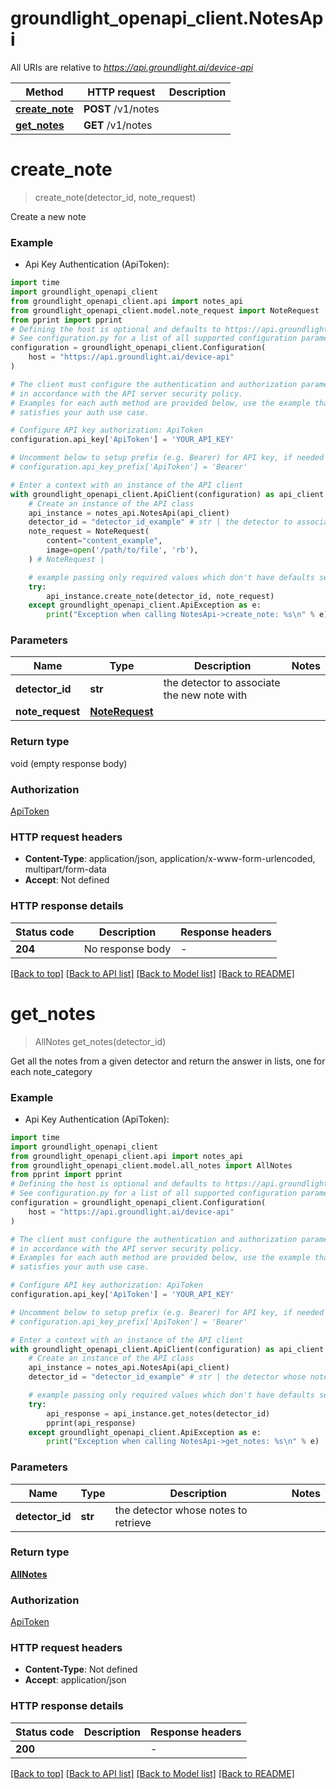 # groundlight_openapi_client.NotesApi

All URIs are relative to *https://api.groundlight.ai/device-api*

Method | HTTP request | Description
------------- | ------------- | -------------
[**create_note**](NotesApi.md#create_note) | **POST** /v1/notes | 
[**get_notes**](NotesApi.md#get_notes) | **GET** /v1/notes | 


# **create_note**
> create_note(detector_id, note_request)



Create a new note

### Example

* Api Key Authentication (ApiToken):

```python
import time
import groundlight_openapi_client
from groundlight_openapi_client.api import notes_api
from groundlight_openapi_client.model.note_request import NoteRequest
from pprint import pprint
# Defining the host is optional and defaults to https://api.groundlight.ai/device-api
# See configuration.py for a list of all supported configuration parameters.
configuration = groundlight_openapi_client.Configuration(
    host = "https://api.groundlight.ai/device-api"
)

# The client must configure the authentication and authorization parameters
# in accordance with the API server security policy.
# Examples for each auth method are provided below, use the example that
# satisfies your auth use case.

# Configure API key authorization: ApiToken
configuration.api_key['ApiToken'] = 'YOUR_API_KEY'

# Uncomment below to setup prefix (e.g. Bearer) for API key, if needed
# configuration.api_key_prefix['ApiToken'] = 'Bearer'

# Enter a context with an instance of the API client
with groundlight_openapi_client.ApiClient(configuration) as api_client:
    # Create an instance of the API class
    api_instance = notes_api.NotesApi(api_client)
    detector_id = "detector_id_example" # str | the detector to associate the new note with
    note_request = NoteRequest(
        content="content_example",
        image=open('/path/to/file', 'rb'),
    ) # NoteRequest | 

    # example passing only required values which don't have defaults set
    try:
        api_instance.create_note(detector_id, note_request)
    except groundlight_openapi_client.ApiException as e:
        print("Exception when calling NotesApi->create_note: %s\n" % e)
```


### Parameters

Name | Type | Description  | Notes
------------- | ------------- | ------------- | -------------
 **detector_id** | **str**| the detector to associate the new note with |
 **note_request** | [**NoteRequest**](NoteRequest.md)|  |

### Return type

void (empty response body)

### Authorization

[ApiToken](../README.md#ApiToken)

### HTTP request headers

 - **Content-Type**: application/json, application/x-www-form-urlencoded, multipart/form-data
 - **Accept**: Not defined


### HTTP response details

| Status code | Description | Response headers |
|-------------|-------------|------------------|
**204** | No response body |  -  |

[[Back to top]](#) [[Back to API list]](../README.md#documentation-for-api-endpoints) [[Back to Model list]](../README.md#documentation-for-models) [[Back to README]](../README.md)

# **get_notes**
> AllNotes get_notes(detector_id)



Get all the notes from a given detector and return the answer in lists, one for each note_category

### Example

* Api Key Authentication (ApiToken):

```python
import time
import groundlight_openapi_client
from groundlight_openapi_client.api import notes_api
from groundlight_openapi_client.model.all_notes import AllNotes
from pprint import pprint
# Defining the host is optional and defaults to https://api.groundlight.ai/device-api
# See configuration.py for a list of all supported configuration parameters.
configuration = groundlight_openapi_client.Configuration(
    host = "https://api.groundlight.ai/device-api"
)

# The client must configure the authentication and authorization parameters
# in accordance with the API server security policy.
# Examples for each auth method are provided below, use the example that
# satisfies your auth use case.

# Configure API key authorization: ApiToken
configuration.api_key['ApiToken'] = 'YOUR_API_KEY'

# Uncomment below to setup prefix (e.g. Bearer) for API key, if needed
# configuration.api_key_prefix['ApiToken'] = 'Bearer'

# Enter a context with an instance of the API client
with groundlight_openapi_client.ApiClient(configuration) as api_client:
    # Create an instance of the API class
    api_instance = notes_api.NotesApi(api_client)
    detector_id = "detector_id_example" # str | the detector whose notes to retrieve

    # example passing only required values which don't have defaults set
    try:
        api_response = api_instance.get_notes(detector_id)
        pprint(api_response)
    except groundlight_openapi_client.ApiException as e:
        print("Exception when calling NotesApi->get_notes: %s\n" % e)
```


### Parameters

Name | Type | Description  | Notes
------------- | ------------- | ------------- | -------------
 **detector_id** | **str**| the detector whose notes to retrieve |

### Return type

[**AllNotes**](AllNotes.md)

### Authorization

[ApiToken](../README.md#ApiToken)

### HTTP request headers

 - **Content-Type**: Not defined
 - **Accept**: application/json


### HTTP response details

| Status code | Description | Response headers |
|-------------|-------------|------------------|
**200** |  |  -  |

[[Back to top]](#) [[Back to API list]](../README.md#documentation-for-api-endpoints) [[Back to Model list]](../README.md#documentation-for-models) [[Back to README]](../README.md)

